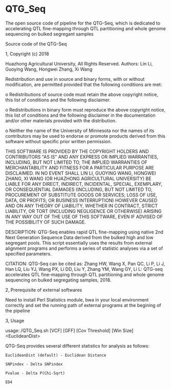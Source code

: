# QTG_Seq

The open source code of pipeline for the QTG-Seq, which is dedicated to accelerating QTL fine-mapping through QTL partitioning and whole genome sequencing on bulked segregant samples

Source code of the QTG-Seq

1, Copyright (c) 2018

Huazhong Agricultural University, All Rights Reserved. Authors: Lin Li, Guoying Wang, Hongwei Zhang, Xi Wang

Redistribution and use in source and binary forms, with or without modification, are permitted provided that the following conditions are met:

o Redistributions of source code must retain the above copyright notice, this list of conditions and the following disclaimer.

o Redistributions in binary form must reproduce the above copyright notice, this list of conditions and the following disclaimer in the documentation and/or other materials provided with the distribution.

o Neither the name of the University of Minnesota nor the names of its contributors may be used to endorse or promote products derived from this software without specific prior written permission.

THIS SOFTWARE IS PROVIDED BY THE COPYRIGHT HOLDERS AND CONTRIBUTORS "AS IS" AND ANY EXPRESS OR IMPLIED WARRANTIES, INCLUDING, BUT NOT LIMITED TO, THE IMPLIED WARRANTIES OF MERCHANTABILITY AND FITNESS FOR A PARTICULAR PURPOSE ARE DISCLAIMED. IN NO EVENT SHALL LIN LI, GUOYING WANG, HONGWEI ZHANG, XI WANG (OR HUAZHONG AGRICULTURAL UNIVERSITY) BE LIABLE FOR ANY DIRECT, INDIRECT, INCIDENTAL, SPECIAL, EXEMPLARY, OR CONSEQUENTIAL DAMAGES (INCLUDING, BUT NOT LIMITED TO, PROCUREMENT OF SUBSTITUTE GOODS OR SERVICES; LOSS OF USE, DATA, OR PROFITS; OR BUSINESS INTERRUPTION) HOWEVER CAUSED AND ON ANY THEORY OF LIABILITY, WHETHER IN CONTRACT, STRICT LIABILITY, OR TORT (INCLUDING NEGLIGENCE OR OTHERWISE) ARISING IN ANY WAY OUT OF THE USE OF THIS SOFTWARE, EVEN IF ADVISED OF THE POSSIBILITY OF SUCH DAMAGE.

DESCRIPTION: QTG-Seq enables rapid QTL fine-mapping using native 2nd Next Generation Sequence Data derived from the bulked high and low segregant pools. This script essentially uses the results from external alignment programs and performs a series of statistic analyses via a set of specified parameters.

CITATION: QTG-Seq can be cited as: Zhang HW, Wang X, Pan QC, Li P, Li J, Han LQ, Liu YJ, Wang PX, Li DD, Liu Y, Zhang YM, Wang GY, Li L: QTG-seq accelerates QTL fine-mapping through QTL partitioning and whole genome sequencing on bulked segregating samples, 2018.

2, Prerequisite of external softwares

Need to install Perl Statistics module, bwa in your local environment correctly and set the running path of external programs at the begining of the pipeline

3, Usage

usage:./QTG_Seq.sh [VCF] [GFF] [Cov Threshold] [Win Size] \<EuclideanDist\>

QTG-Seq provides several different statistics for analysis as follows:

	EuclideanDist (default) - Euclidean Distance
	
	SNPindex - Delta SNPindex
	
	Pvalue - Delta P(Chi-Sqrt)
	
	ED4 
